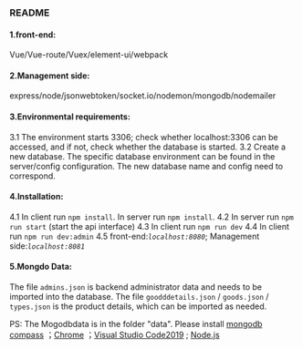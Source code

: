 ### README

#### 1.front-end:

Vue/Vue-route/Vuex/element-ui/webpack

#### 2.Management side:

express/node/jsonwebtoken/socket.io/nodemon/mongodb/nodemailer

#### 3.Environmental requirements:

3.1 The environment starts 3306; check whether localhost:3306 can be accessed, and if not, check whether the database is started.
3.2 Create a new database. The specific database environment can be found in the server/config configuration. The new database name and config need to correspond.

#### 4.Installation:

4.1 In client run `npm install`. 
  	In server run `npm install`.
  4.2 In server run `npm run start` (start the api interface)
  4.3 In client run `npm run dev`
  4.4 In client run `npm run dev:admin`
  4.5 front-end:*`localhost:8080`*; Management side:*`localhost:8081`*

#### 5.Mongdo Data:

The file `admins.json` is backend administrator data and needs to be imported into the database. 
The file `goodddetails.json` / `goods.json` / `types.json` is the product details, which can be imported as needed.

PS: The Mogodbdata is in the folder "data". Please install [mongodb compass](https://docs.mongodb.com/compass/master/install/) ；[Chrome](https://support.google.com/chrome/answer/95346?co=GENIE.Platform%3DDesktop&hl=en-GB) ；[Visual Studio Code2019](https://code.visualstudio.com/download) ; [Node.js](https://nodejs.org/en/) 